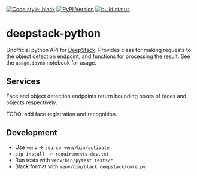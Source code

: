 [![Code style: black](https://img.shields.io/badge/code%20style-black-000000.svg)](https://github.com/ambv/black)
[![PyPI Version](https://img.shields.io/pypi/v/deepstack-python.svg)](https://pypi.org/project/deepstack-python/)
[![build status](http://img.shields.io/travis/robmarkcole/deepstack-python/master.svg?style=flat)](https://travis-ci.org/robmarkcole/deepstack-python)

# deepstack-python
Unofficial python API for [DeepStack](https://python.deepstack.cc/). Provides class for making requests to the object detection endpoint, and functions for processing the result. See the `usage.ipynb` notebook for usage.

## Services
Face and object detection endpoints return bounding boxes of faces and objects respectively. 

TODO: add face registration and recognition.

## Development
* Use `venv` -> `source venv/bin/activate`
* `pip install -r requirements-dev.txt`
* Run tests with `venv/bin/pytest tests/*`
* Black format with `venv/bin/black deepstack/core.py`
